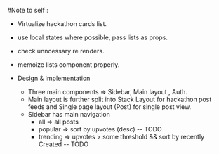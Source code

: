 #Note to self :

- Virtualize hackathon cards list.
- use local states where possible, pass lists as props.
- check unncessary re renders.
- memoize lists component properly.

- Design & Implementation
  - Three main components => Sidebar, Main layout , Auth.
  - Main layout is further split into Stack Layout for hackathon post feeds and Single page layout (Post) for single post view.
  - Sidebar has main navigation
    - all => all posts
    - popular => sort by upvotes (desc) -- TODO
    - trending => upvotes > some threshold && sort by recently Created -- TODO
